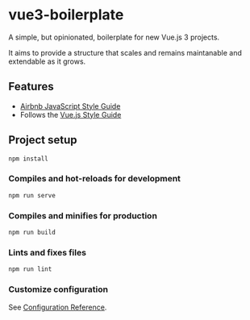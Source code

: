 # vue3-boilerplate

A simple, but opinionated, boilerplate for new Vue.js 3 projects.

It aims to provide a structure that scales and remains maintanable and extendable as it grows.

## Features

- [Airbnb JavaScript Style Guide](https://github.com/airbnb/javascript)
- Follows the [Vue.js Style Guide](https://v3.vuejs.org/style-guide/)

## Project setup

```
npm install
```

### Compiles and hot-reloads for development

```
npm run serve
```

### Compiles and minifies for production

```
npm run build
```

### Lints and fixes files

```
npm run lint
```

### Customize configuration

See [Configuration Reference](https://cli.vuejs.org/config/).

